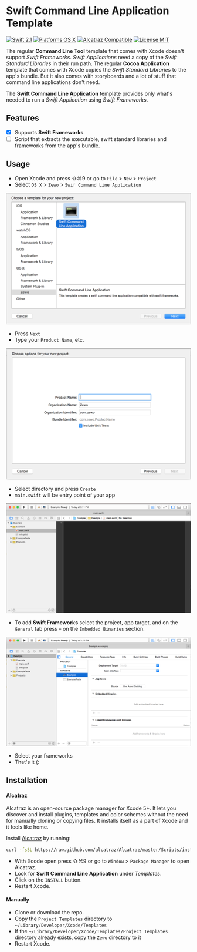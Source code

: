 Swift Command Line Application Template
================================

[![Swift 2.1](https://img.shields.io/badge/Swift-2.1-orange.svg?style=flat)](https://developer.apple.com/swift/)
[![Platforms OS X](https://img.shields.io/badge/Platforms-OS%20X-lightgray.svg?style=flat)](https://developer.apple.com/swift/)
[![Alcatraz Compatible](https://img.shields.io/badge/Alcatraz-Compatible-4BC51D.svg?style=flat)](https://github.com/Carthage/Carthage)
[![License MIT](https://img.shields.io/badge/License-MIT-blue.svg?style=flat)](https://github.com/Carthage/Carthage)

The regular **Command Line Tool** template that comes with Xcode doesn't support *Swift Frameworks*. *Swift Applications* need a copy of the *Swift Standard Libraries* in their run path. The regular **Cocoa Application** template that comes with Xcode copies the *Swift Standard Libraries* to the app's bundle. But it also comes with storyboards and a lot of stuff that command line applications don't need.

The **Swift Command Line Application** template provides only what's needed to run a *Swift Application* using *Swift Frameworks*.

## Features

- [x] Supports **Swift Frameworks**
- [ ] Script that extracts the executable, swift standard libraries and frameworks from the app's bundle.

## Usage

- Open Xcode and press ⇧⌘9 or go to `File` > `New` > `Project`
- Select `OS X` > `Zewo` > `Swif Command Line Application`

![New Project](Screenshot1.png)

- Press `Next`
- Type your `Product Name`, etc.

![Project Options](Screenshot2.png)

- Select directory and press `Create`
- `main.swift` will be entry point of your app

![Main](Screenshot3.png)

- To add **Swift Frameworks** select the project, app target, and on the `General` tab press `+` on the `Embedded Binaries` section.

![Main](Screenshot4.png)

- Select your frameworks
- That's it (:

## Installation

#### Alcatraz

Alcatraz is an open-source package manager for Xcode 5+. It lets you discover and install plugins, templates and color schemes without the need for manually cloning or copying files. It installs itself as a part of Xcode and it feels like home.

Install [Alcatraz](https://github.com/supermarin/Alcatraz) by running:

```bash
curl -fsSL https://raw.github.com/alcatraz/Alcatraz/master/Scripts/install.sh | sh
```

- With Xcode open press ⇧⌘9 or go to `Window` > `Package Manager` to open Alcatraz.
- Look for **Swift Command Line Application** under *Templates*.
- Click on the `INSTALL` button.
- Restart Xcode.


#### Manually
- Clone or download the repo. 
- Copy the `Project Templates` directory to `~/Library/Developer/Xcode/Templates`
- If the `~/Library/Developer/Xcode/Templates/Project Templates` directory already exists, copy the `Zewo` directory to it
- Restart Xcode.
